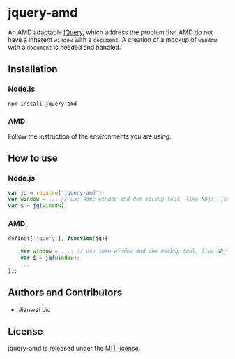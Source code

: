 # jquery-amd

An AMD adaptable [jQuery](https://github.com/jquery/jquery), which address the problem that AMD do not have a inherent `window` with a `document`. A creation of a mockup of `window` with a `document` is needed and handled.

## Installation

### Node.js

```
npm install jquery-amd
```

### AMD

Follow the instruction of the environments you are using.

## How to use

### Node.js

```JavaScript
var jq = require('jquery-amd');
var window = ... // use some window and dom mockup tool, like NDjs, jsdom etc.
var $ = jq(window);
```

### AMD

```JavaScript
define(['jquery'], function(jq){
    ...
    var window = ...; // use some window and dom mockup tool, like NDjs, jsdom etc.
    var $ = jq(window);
    ...
});
```

## Authors and Contributors

+ Jianwei Liu

## License

jquery-amd is released under the [MIT license](http://www.opensource.org/licenses/MIT).
